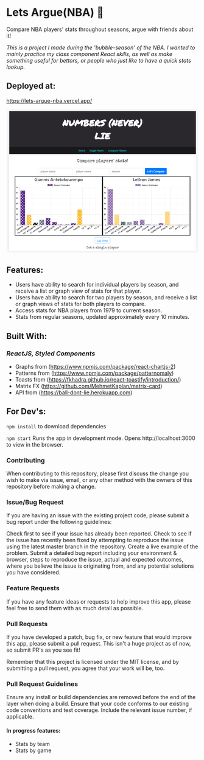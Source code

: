 # Lets Argue(NBA) :basketball:
Compare NBA players' stats throughout seasons, argue with friends about it!

*This is a project I made during the 'bubble-season' of the NBA. I wanted to mainly practice my class component React skills, as well as make something useful for bettors, or people who just like to have a quick stats lookup.*


## Deployed at:
https://lets-argue-nba.vercel.app/

<img src="NNLSS.png">

## Features:
* Users have ability to search for individual players by season, and receive a list or graph view of stats for that player.
* Users have ability to search for two players by season, and receive a list or graph views of stats for both players to compare.
* Access stats for NBA players from 1979 to current season.
* Stats from regular seasons, updated approximately every 10 minutes.


## Built With:
### *ReactJS, Styled Components*
* Graphs from (https://www.npmjs.com/package/react-chartjs-2)
* Patterns from (https://www.npmjs.com/package/patternomaly)
* Toasts from (https://fkhadra.github.io/react-toastify/introduction/)
* Matrix FX (https://github.com/MehmetKaplan/matrix-card)
* API from (https://ball-dont-lie.herokuapp.com)


## For Dev's: 
`npm install` to download dependencies

`npm start` Runs the app in development mode. Opens http://localhost:3000 to view in the browser.

### Contributing 
When contributing to this repository, please first discuss the change you wish to make via issue, email, or any other method with the owners of this repository before making a change.


### Issue/Bug Request
If you are having an issue with the existing project code, please submit a bug report under the following guidelines:

Check first to see if your issue has already been reported.
Check to see if the issue has recently been fixed by attempting to reproduce the issue using the latest master branch in the repository.
Create a live example of the problem.
Submit a detailed bug report including your environment & browser, steps to reproduce the issue, actual and expected outcomes, where you believe the issue is originating from, and any potential solutions you have considered.


### Feature Requests
If you have any feature ideas or requests to help improve this app, please feel free to send them with as much detail as possible.


### Pull Requests
If you have developed a patch, bug fix, or new feature that would improve this app, please submit a pull request. This isn't a huge project as of now, so submit PR's as you see fit!

Remember that this project is licensed under the MIT license, and by submitting a pull request, you agree that your work will be, too.


### Pull Request Guidelines
Ensure any install or build dependencies are removed before the end of the layer when doing a build.
Ensure that your code conforms to our existing code conventions and test coverage.
Include the relevant issue number, if applicable.


#### In progress features:
  * Stats by team
  * Stats by game
